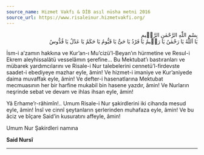 ```yaml
---
source_name: Hizmet Vakfı & DİB asıl nüsha metni 2016
source_url: https://www.risaleinur.hizmetvakfi.org/
---
```

<p class="arabic" dir="rtl">بِسْمِ اللّٰهِ الرَّحْمٰنِ الرَّحٖيمِ<br/>يَا اَللّٰهُ يَا رَحْمٰنُ يَا رَحٖيمُ يَا فَرْدُ يَا حَىُّ يَا قَيُّومُ يَا حَكَمُ يَا عَدْلُ يَا قُدُّوسُ</p>

İsm-i a’zamın hakkına ve Kur’an-ı Mu’cizü’l-Beyan’ın hürmetine ve Resul-i Ekrem aleyhissalâtü vesselâmın şerefine… Bu Mektubat’ı bastıranları ve mübarek yardımcılarını ve Risale-i Nur talebelerini cennetü’l-firdevste saadet-i ebediyeye mazhar eyle, âmin! Ve hizmet-i imaniye ve Kur’aniyede daima muvaffak eyle, âmin! Ve defter-i hasenatlarına Mektubat mecmuasının her bir harfine mukabil bin hasene yazdır, âmin! Ve Nurların neşrinde sebat ve devam ve ihlas ihsan eyle, âmin!

Yâ Erhame’r-râhimîn!.. Umum Risale-i Nur şakirdlerini iki cihanda mesud eyle, âmin! İnsî ve cinnî şeytanların şerlerinden muhafaza eyle, âmin! Ve bu âciz ve bîçare Said’in kusuratını affeyle, âmin!

Umum Nur Şakirdleri namına

**Said Nursî**

***

